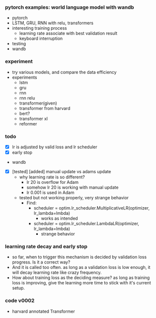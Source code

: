 ### pytorch examples: world language model with wandb
- pytorch
- LSTM, GRU, RNN with relu, transformers
- interesting training process
    - learning rate associate with best validation result
    - keyboard interruption
- testing
- wandb


### experiment
- try various models, and compare the data efficiency
- experiments
    - lstm
    - gru
    - rnn
    - rnn relu
    - transformer(given)
    - transformer from harvard
    - bert?
    - transformer xl
    - reformer

### todo
- [x] lr is adjusted by valid loss and lr scheduler
- [x] early stop
- wandb
- [x] [tested] [added] manual update vs adams update
    - why learning rate is so different?
        - lr 20 is overflow for Adam
        - somehow lr 20 is working with manual update
        - lr 0.001 is used in Adam
    - tested but not working properly, very strange behavior
        - Find: 
            - scheduler = optim.lr_scheduler.MultiplicativeLR(optimizer, lr_lambda=lmbda)
                - works as intended
            - scheduler = optim.lr_scheduler.LambdaLR(optimizer, lr_lambda=lmbda)
                - strange behavior

### learning rate decay and early stop
- so far, when to trigger this mechanism is decided
by validation loss progress. Is it a correct way?
- And it is called too often. as long as a validation loss is low
enough, it will decay learning rate like crazy frequency.
- How about training loss as the deciding measure? as long as training loss
is improving, give the learning more time to stick with it's current setup.


### code v0002
- harvard annotated Transformer